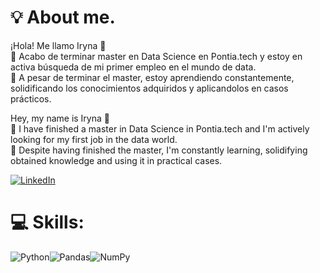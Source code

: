 # 💡 About me.
¡Hola! Me llamo Iryna 👋
⁣⁣<br>⁣⁣🧠 Acabo de terminar master en Data Science en Pontia.tech y estoy en activa búsqueda de mi primer empleo en el mundo de data.   
🚀 A pesar de terminar el master, estoy aprendiendo constantemente, solidificando los conocimientos adquiridos y aplicandolos en casos prácticos.

Hey, my name is Iryna 👋
<br>⁣⁣🧠 I have finished a master in Data Science in Pontia.tech and I'm actively looking for my first job in the data world.   
🚀 Despite having finished the master, I'm constantly learning, solidifying obtained knowledge and using it in practical cases.

[![LinkedIn](https://img.shields.io/badge/LinkedIn-%230077B5.svg?logo=linkedin&logoColor=white)](https://www.linkedin.com/in/iryna-pukas-43714b271/)

# 💻 Skills:
![Python](https://img.shields.io/badge/Python-3670A0?style=for-the-badge&logo=python&logoColor=white)![Pandas](https://img.shields.io/badge/Pandas-3670A0?style=for-the-badge&logo=pandas&logoColor=white)![NumPy](https://img.shields.io/badge/NumPy-3670A0?style=for-the-badge&logo=numpy&logoColor=white)



